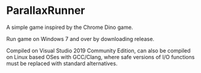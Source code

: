 # ParallaxRunner

A simple game inspired by the Chrome Dino game.

Run game on Windows 7 and over by downloading release.

Compiled on Visual Studio 2019 Community Edition, can also be compiled on Linux based OSes with GCC/Clang, where safe versions of I/O functions must be replaced with standard alternatives.

